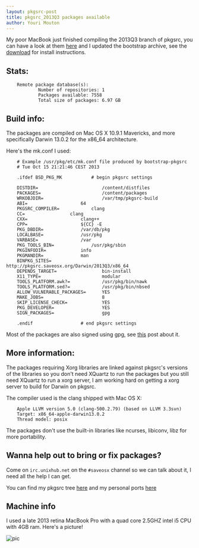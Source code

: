 ```yaml
---
layout: pkgsrc-post
title: pkgsrc_2013Q3 packages available
author: Youri Mouton
---
```



My poor MacBook just finished compiling the 2013Q3 branch of pkgsrc, you can have a look at them [here](http://pkgsrc.saveosx.org/Darwin/2013Q3/x86_64/) and I updated the bootstrap archive, see the [download](http://saveosx.org/download-and-install) for install instructions.


Stats:
------

        Remote package database(s):
                Number of repositories: 1
                Packages available: 7558
                Total size of packages: 6.97 GB


Build info:
-----------

The packages are compiled on Mac OS X 10.9.1 Mavericks, and more specifically Darwin 13.0.2 for the x86_64 architecture.

Here's the mk.conf I used:
        
        # Example /usr/pkg/etc/mk.conf file produced by bootstrap-pkgsrc
        # Tue Oct 15 21:21:46 CEST 2013
        
        .ifdef BSD_PKG_MK	        # begin pkgsrc settings
        
        DISTDIR=                        /content/distfiles
        PACKAGES=                       /content/packages
        WRKOBJDIR=                      /var/tmp/pkgsrc-build
        ABI=			        64
        PKGSRC_COMPILER=	        clang
        CC=			        clang
        CXX=			        clang++
        CPP=			        ${CC} -E
        PKG_DBDIR=		        /var/db/pkg
        LOCALBASE=		        /usr/pkg
        VARBASE=		        /var
        PKG_TOOLS_BIN=		        /usr/pkg/sbin
        PKGINFODIR=		        info
        PKGMANDIR=		        man
        BINPKG_SITES=                   http://pkgsrc.saveosx.org/Darwin/2013Q3/x86_64
        DEPENDS_TARGET=                 bin-install
        X11_TYPE=                       modular
        TOOLS_PLATFORM.awk?=	        /usr/pkg/bin/nawk
        TOOLS_PLATFORM.sed?=	        /usr/pkg/bin/nbsed
        ALLOW_VULNERABLE_PACKAGES=      YES
        MAKE_JOBS=                      8
        SKIP_LICENSE_CHECK=             YES
        PKG_DEVELOPER=                  YES
        SIGN_PACKAGES=                  gpg

        .endif			        # end pkgsrc settings

Most of the packages are also signed using gpg, see [this](http://saveosx.org/signed-packages/) post about it.

More information:
-----------------

The packages requiring Xorg libraries are linked against pkgsrc's versions of the libraries so you don't need XQuartz to run the packages but you still need XQuartz to run a xorg server, I am working hard on getting a xorg server to build for Darwin on pkgsrc.

The compiler used is the clang shipped with Mac OS X:

        Apple LLVM version 5.0 (clang-500.2.79) (based on LLVM 3.3svn)
        Target: x86_64-apple-darwin13.0.2
        Thread model: posix

The packages don't use the built-in libraries like ncurses, libiconv, libz for more portability.


Wanna help out to bring or fix packages?
----------------------------------------

Come on `irc.unixhub.net` on the `#saveosx` channel so we can talk about it, I need all the help I can get. 

You can find my pkgsrc tree [here](https://github.com/yrmt/pkgsrc) and my personal ports [here](https://github.com/yrmt/wip)


Machine info
------------

I used a late 2013 retina MacBook Pro with a quad core 2.5GHZ intel i5 CPU with 4GB ram. Here's a picture!

![pic](http://i.imgur.com/0psYyaj.jpg?1)
